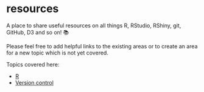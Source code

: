 # resources

A place to share useful resources on all things R, RStudio, RShiny, git, GitHub, D3 and so on! :books:

Please feel free to add helpful links to the existing areas or to create an area for a new topic which is not yet covered.

Topics covered here:
- [R](https://github.com/NHS-NSS-transforming-publications/resources/blob/master/R.md)
- [Version control](https://github.com/NHS-NSS-transforming-publications/resources/blob/master/version-control.md)
